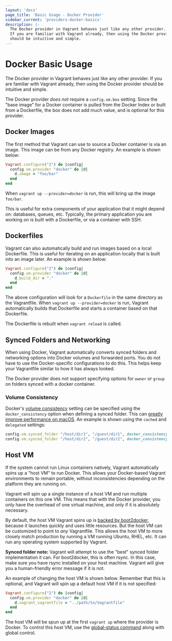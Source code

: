 ```yaml
---
layout: 'docs'
page_title: 'Basic Usage - Docker Provider'
sidebar_current: 'providers-docker-basics'
description: |-
  The Docker provider in Vagrant behaves just like any other provider.
  If you are familiar with Vagrant already, then using the Docker provider
  should be intuitive and simple.
---
```


# Docker Basic Usage

The Docker provider in Vagrant behaves just like any other provider.
If you are familiar with Vagrant already, then using the Docker provider
should be intuitive and simple.

The Docker provider _does not_ require a `config.vm.box` setting. Since
the "base image" for a Docker container is pulled from the
Docker Index or
built from a Dockerfile, the box does not
add much value, and is optional for this provider.

## Docker Images

The first method that Vagrant can use to source a Docker container
is via an image. This image can be from any Docker registry. An
example is shown below:

```ruby
Vagrant.configure("2") do |config|
  config.vm.provider "docker" do |d|
    d.image = "foo/bar"
  end
end
```

When `vagrant up --provider=docker` is run, this will bring up the
image `foo/bar`.

This is useful for extra components of your application that it might
depend on: databases, queues, etc. Typically, the primary application
you are working on is built with a Dockerfile, or via a container with
SSH.

## Dockerfiles

Vagrant can also automatically build and run images based on a local
Dockerfile. This is useful for iterating on an application locally
that is built into an image later. An example is shown below:

```ruby
Vagrant.configure("2") do |config|
  config.vm.provider "docker" do |d|
    d.build_dir = "."
  end
end
```

The above configuration will look for a `Dockerfile` in the same
directory as the Vagrantfile. When `vagrant up --provider=docker` is run, Vagrant
automatically builds that Dockerfile and starts a container
based on that Dockerfile.

The Dockerfile is rebuilt when `vagrant reload` is called.

## Synced Folders and Networking

When using Docker, Vagrant automatically converts synced folders
and networking options into Docker volumes and forwarded ports.
You do not have to use the Docker-specific configurations to do this.
This helps keep your Vagrantfile similar to how it has always looked.

The Docker provider does not support specifying options for `owner` or `group`
on folders synced with a docker container.

### Volume Consistency

Docker's [volume consistency](https://docs.docker.com/v17.09/engine/admin/volumes/bind-mounts/) setting can be specified using the `docker_consistency` option when defining a synced folder. This can
[greatly improve performance on macOS](https://docs.docker.com/docker-for-mac/osxfs-caching). An example is shown using the `cached` and `delegated` settings:

```ruby
config.vm.synced_folder "/host/dir1", "/guest/dir1", docker_consistency: "cached"
config.vm.synced_folder "/host/dir2", "/guest/dir2", docker_consistency: "delegated"
```

## Host VM

If the system cannot run Linux containers natively, Vagrant automatically spins
up a "host VM" to run Docker. This allows your Docker-based Vagrant environments
to remain portable, without inconsistencies depending on the platform they are
running on.

Vagrant will spin up a single instance of a host VM and run multiple
containers on this one VM. This means that with the Docker provider,
you only have the overhead of one virtual machine, and only if it is
absolutely necessary.

By default, the host VM Vagrant spins up is
[backed by boot2docker](https://github.com/hashicorp/vagrant/blob/master/plugins/providers/docker/hostmachine/Vagrantfile),
because it launches quickly and uses little resources. But the host VM
can be customized to point to _any_ Vagrantfile. This allows the host VM
to more closely match production by running a VM running Ubuntu, RHEL,
etc. It can run any operating system supported by Vagrant.

<div class="alert alert-info">
  <strong>Synced folder note:</strong> Vagrant will attempt to use the
  "best" synced folder implementation it can. For boot2docker, this is
  often rsync. In this case, make sure you have rsync installed on your
  host machine. Vagrant will give you a human-friendly error message if
  it is not.
</div>

An example of changing the host VM is shown below. Remember that this
is optional, and Vagrant will spin up a default host VM if it is not
specified:

```ruby
Vagrant.configure("2") do |config|
  config.vm.provider "docker" do |d|
    d.vagrant_vagrantfile = "../path/to/Vagrantfile"
  end
end
```

The host VM will be spun up at the first `vagrant up` where the provider
is Docker. To control this host VM, use the
[global-status command](/docs/cli/global-status.html)
along with global control.
